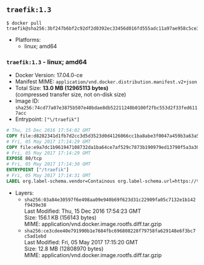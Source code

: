 ## `traefik:1.3`

```console
$ docker pull traefik@sha256:3bf247b6bf2c92df2d0392ec33456d016fd555adc11a97ae958c5ce336fd1953
```

-	Platforms:
	-	linux; amd64

### `traefik:1.3` - linux; amd64

-	Docker Version: 17.04.0-ce
-	Manifest MIME: `application/vnd.docker.distribution.manifest.v2+json`
-	Total Size: **13.0 MB (12965113 bytes)**  
	(compressed transfer size, not on-disk size)
-	Image ID: `sha256:74cd77a07e3875b507e40bdae8db52211240b0100f2fbc553d2f33fed6117acc`
-	Entrypoint: `["\/traefik"]`

```dockerfile
# Thu, 15 Dec 2016 17:54:02 GMT
COPY file:d8282341d1fb7d2cc3d5d3523d0d4126066cc1ba8abe3f0047a459b3a63a5653 in /etc/ssl/certs/ 
# Fri, 05 May 2017 17:14:29 GMT
COPY file:e9a7dc1b961947108732da1ba64ce7af529c7873b190979ed13790f5a3a30266 in / 
# Fri, 05 May 2017 17:14:29 GMT
EXPOSE 80/tcp
# Fri, 05 May 2017 17:14:30 GMT
ENTRYPOINT ["/traefik"]
# Fri, 05 May 2017 17:14:31 GMT
LABEL org.label-schema.vendor=Containous org.label-schema.url=https://traefik.io org.label-schema.name=Traefik org.label-schema.description=A modern reverse-proxy org.label-schema.version=v1.3.0-rc1 org.label-schema.docker.schema-version=1.0
```

-	Layers:
	-	`sha256:03a84e30597f6e498aa09e940b69f623d31c22909fa05c7132e1b142f9439e38`  
		Last Modified: Thu, 15 Dec 2016 17:54:23 GMT  
		Size: 156.1 KB (156143 bytes)  
		MIME: application/vnd.docker.image.rootfs.diff.tar.gzip
	-	`sha256:ce3cdee40e791990b1e7684fbc696808228f79758fa629148e6f3bc7c5ad1ebd`  
		Last Modified: Fri, 05 May 2017 17:15:20 GMT  
		Size: 12.8 MB (12808970 bytes)  
		MIME: application/vnd.docker.image.rootfs.diff.tar.gzip
